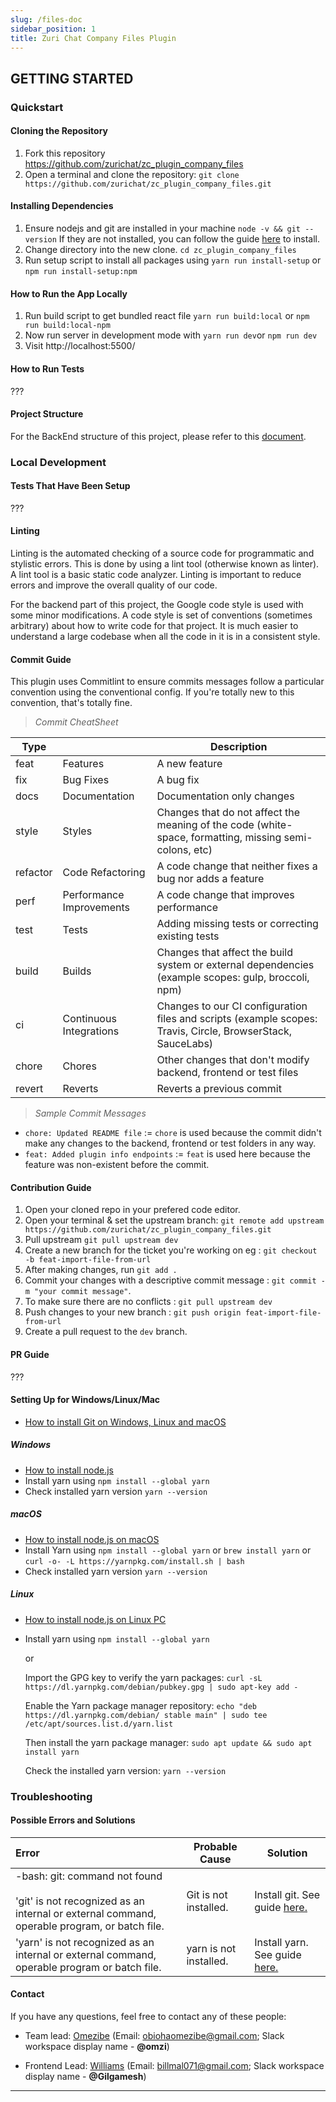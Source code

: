 ```yaml
---
slug: /files-doc
sidebar_position: 1
title: Zuri Chat Company Files Plugin
---
```


## GETTING STARTED

### Quickstart

#### Cloning the Repository

1. Fork this repository https://github.com/zurichat/zc_plugin_company_files
2. Open a terminal and clone the repository: `git clone https://github.com/zurichat/zc_plugin_company_files.git`

#### Installing Dependencies

1. Ensure nodejs and git are installed in your machine `node -v && git --version`
   If they are not installed, you can follow the guide [here](#setting-up-for-windowslinuxmac) to install.
2. Change directory into the new clone. `cd zc_plugin_company_files`
3. Run setup script to install all packages using `yarn run install-setup` or `npm run install-setup:npm`

#### How to Run the App Locally

1. Run build script to get bundled react file `yarn run build:local` or `npm run build:local-npm`
2. Now run server in development mode with `yarn run dev`or `npm run dev`
3. Visit http://localhost:5500/

#### How to Run Tests

???

#### Project Structure

For the BackEnd structure of this project, please refer to this [document](https://github.com/zurichat/zc_plugin_company_files/blob/dev/BACKEND_DOC.md).

### Local Development

#### Tests That Have Been Setup

???

#### Linting

Linting is the automated checking of a source code for programmatic and stylistic errors. This is done by using a lint tool (otherwise known as linter). A lint tool is a basic static code analyzer. Linting is important to reduce errors and improve the overall quality of our code.

For the backend part of this project, the Google code style is used with some minor modifications. A code style is set of conventions (sometimes arbitrary) about how to write code for that project. It is much easier to understand a large codebase when all the code in it is in a consistent style.

#### Commit Guide

This plugin uses Commitlint to ensure commits messages follow a particular convention using the conventional config. If you're totally new to this convention, that's totally fine.

> _Commit CheatSheet_

| Type     |                          | Description                                                                                                 |
| -------- | ------------------------ | ----------------------------------------------------------------------------------------------------------- |
| feat     | Features                 | A new feature                                                                                               |
| fix      | Bug Fixes                | A bug fix                                                                                                   |
| docs     | Documentation            | Documentation only changes                                                                                  |
| style    | Styles                   | Changes that do not affect the meaning of the code (white-space, formatting, missing semi-colons, etc)      |
| refactor | Code Refactoring         | A code change that neither fixes a bug nor adds a feature                                                   |
| perf     | Performance Improvements | A code change that improves performance                                                                     |
| test     | Tests                    | Adding missing tests or correcting existing tests                                                           |
| build    | Builds                   | Changes that affect the build system or external dependencies (example scopes: gulp, broccoli, npm)         |
| ci       | Continuous Integrations  | Changes to our CI configuration files and scripts (example scopes: Travis, Circle, BrowserStack, SauceLabs) |
| chore    | Chores                   | Other changes that don't modify backend, frontend or test files                                             |
| revert   | Reverts                  | Reverts a previous commit                                                                                   |

> _Sample Commit Messages_

- `chore: Updated README file` := `chore` is used because the commit didn't make any changes to the backend, frontend or test folders in any way.
- `feat: Added plugin info endpoints` := `feat` is used here because the feature was non-existent before the commit.

#### Contribution Guide

1. Open your cloned repo in your prefered code editor.
2. Open your terminal & set the upstream branch: `git remote add upstream https://github.com/zurichat/zc_plugin_company_files.git`
3. Pull upstream `git pull upstream dev`
4. Create a new branch for the ticket you're working on eg : `git checkout -b feat-import-file-from-url`
5. After making changes, run `git add .`
6. Commit your changes with a descriptive commit message : `git commit -m "your commit message"`.
7. To make sure there are no conflicts : `git pull upstream dev`
8. Push changes to your new branch : `git push origin feat-import-file-from-url`
9. Create a pull request to the `dev` branch.

#### PR Guide

???

#### Setting Up for Windows/Linux/Mac

- [How to install Git on Windows, Linux and macOS](https://www.digitalocean.com/community/tutorials/how-to-contribute-to-open-source-getting-started-with-git)

##### Windows

- [How to install node.js](https://phoenixnap.com/kb/install-node-js-npm-on-windows)
- Install yarn using `npm install --global yarn`
- Check installed yarn version `yarn --version`

##### macOS

- [How to install node.js on macOS](https://www.webucator.com/article/how-to-install-nodejs-on-a-mac/)
- Install Yarn using `npm install --global yarn` or `brew install yarn` or `curl -o- -L https://yarnpkg.com/install.sh | bash`
- Check installed yarn version `yarn --version`

##### Linux

- [How to install node.js on Linux PC](https://linuxconfig.org/how-to-install-node-js-on-linux)
- Install yarn using `npm install --global yarn`

  or

  Import the GPG key to verify the yarn packages: `curl -sL https://dl.yarnpkg.com/debian/pubkey.gpg | sudo apt-key add -`

  Enable the Yarn package manager repository: `echo "deb https://dl.yarnpkg.com/debian/ stable main" | sudo tee /etc/apt/sources.list.d/yarn.list`

  Then install the yarn package manager: `sudo apt update && sudo apt install yarn`

  Check the installed yarn version: `yarn --version`

### Troubleshooting

#### Possible Errors and Solutions

| Error                                                                                                                              | Probable Cause         | Solution                                                         |
| :--------------------------------------------------------------------------------------------------------------------------------- | ---------------------- | ---------------------------------------------------------------- |
| -bash: git: command not found<br></br>'git' is not recognized as an internal or external command, operable program, or batch file. | Git is not installed.  | Install git. See guide [here.](#setting-up-for-windowslinuxmac)  |
| 'yarn' is not recognized as an internal or external command, operable program or batch file.                                       | yarn is not installed. | Install yarn. See guide [here.](#setting-up-for-windowslinuxmac) |

#### Contact

If you have any questions, feel free to contact any of these people:

- Team lead:
  [Omezibe](https://github.com/omzi)
  (Email: obiohaomezibe@gmail.com; Slack workspace display name - **@omzi**)

- Frontend Lead:
  [Williams](https://github.com/billmal071)
  (Email: billmal071@gmail.com; Slack workspace display name - **@Gilgamesh**)

---
